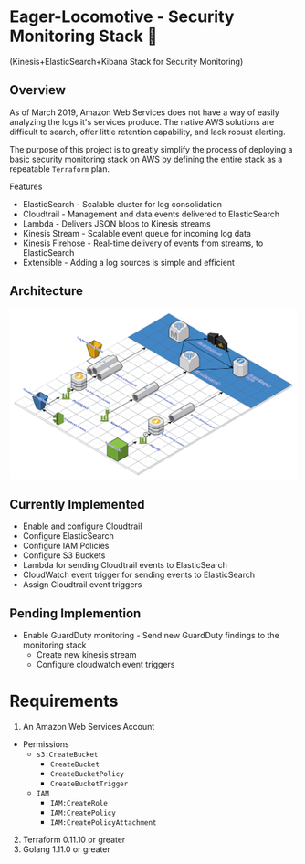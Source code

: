 # Eager-Locomotive - Security Monitoring Stack 🚂
(Kinesis+ElasticSearch+Kibana Stack for Security Monitoring)

## Overview

  As of March 2019, Amazon Web Services does not have a way of easily analyzing the logs it's services produce. The native AWS solutions are difficult to search, offer little retention capability, and lack robust alerting.

  The purpose of this project is to greatly simplify the process of deploying a basic security monitoring stack on AWS by defining the entire stack as a repeatable `Terraform` plan.

Features

* ElasticSearch - Scalable cluster for log consolidation
* Cloudtrail - Management and data events delivered to ElasticSearch
* Lambda - Delivers JSON blobs to Kinesis streams
* Kinesis Stream - Scalable event queue for incoming log data
* Kinesis Firehose - Real-time delivery of events from streams, to ElasticSearch
* Extensible - Adding a log sources is simple and efficient


## Architecture 

<img src ="./Images/Eager_Locomotive.svg">

## Currently Implemented
* Enable and configure Cloudtrail
* Configure ElasticSearch
* Configure IAM Policies
* Configure S3 Buckets
* Lambda for sending Cloudtrail events to ElasticSearch
* CloudWatch event trigger for sending events to ElasticSearch
* Assign Cloudtrail event triggers


## Pending Implemention

* Enable GuardDuty monitoring - Send new GuardDuty findings to the monitoring stack
  * Create new kinesis stream 
  * Configure cloudwatch event triggers
  
# Requirements

1. An Amazon Web Services Account
* Permissions
  * `s3:CreateBucket`
    * `CreateBucket`
    * `CreateBucketPolicy`
    * `CreateBucketTrigger`
  * `IAM`
    * `IAM:CreateRole`
    * `IAM:CreatePolicy`
    * `IAM:CreatePolicyAttachment`

2. Terraform 0.11.10 or greater
3. Golang 1.11.0 or greater

